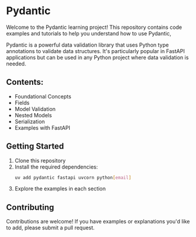 # Pydantic

Welcome to the Pydantic learning project! This repository contains code examples and tutorials to help you understand how to use Pydantic,

Pydantic is a powerful data validation library that uses Python type annotations to validate data structures. It's particularly popular in FastAPI applications but can be used in any Python project where data validation is needed.

## Contents:
- Foundational Concepts
- Fields
- Model Validation
- Nested Models
- Serialization
- Examples with FastAPI

## Getting Started

1. Clone this repository
2. Install the required dependencies:
   ```bash
   uv add pydantic fastapi uvcorn python[email]
   ```
3. Explore the examples in each section

## Contributing

Contributions are welcome! If you have examples or explanations you'd like to add, please submit a pull request.
